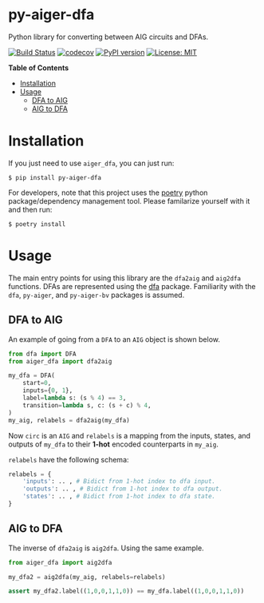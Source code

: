 # py-aiger-dfa
Python library for converting between AIG circuits and DFAs.

[![Build Status](https://cloud.drone.io/api/badges/mvcisback/py-aiger-dfa/status.svg)](https://cloud.drone.io/mvcisback/py-aiger-dfa)
[![codecov](https://codecov.io/gh/mvcisback/py-aiger-dfa/branch/master/graph/badge.svg)](https://codecov.io/gh/mvcisback/py-aiger-dfa)
[![PyPI version](https://badge.fury.io/py/py-aiger-dfa.svg)](https://badge.fury.io/py/lstar)
[![License: MIT](https://img.shields.io/badge/License-MIT-yellow.svg)](https://opensource.org/licenses/MIT)

<!-- markdown-toc start - Don't edit this section. Run M-x markdown-toc-generate-toc again -->
**Table of Contents**

- [Installation](#installation)
- [Usage](#usage)
    - [DFA to AIG](#dfa-to-aig)
    - [AIG to DFA](#aig-to-dfa)

<!-- markdown-toc end -->


# Installation

If you just need to use `aiger_dfa`, you can just run:

`$ pip install py-aiger-dfa`

For developers, note that this project uses the
[poetry](https://poetry.eustace.io/) python package/dependency
management tool. Please familarize yourself with it and then
run:

`$ poetry install`

# Usage

The main entry points for using this library are the `dfa2aig` and
`aig2dfa` functions. DFAs are represented using the
[dfa](https://github.com/mvcisback/dfa) package. Familiarity with the
`dfa`, `py-aiger`, and `py-aiger-bv` packages is assumed.


## DFA to AIG

An example of going from a `DFA` to an `AIG` object
is shown below.

```python
from dfa import DFA
from aiger_dfa import dfa2aig

my_dfa = DFA(
    start=0,
    inputs={0, 1},
    label=lambda s: (s % 4) == 3,
    transition=lambda s, c: (s + c) % 4,
)
my_aig, relabels = dfa2aig(my_dfa)
```

Now `circ` is an `AIG` and `relabels` is a mapping from the inputs,
states, and outputs of `my_dfa` to their **1-hot** encoded
counterparts in `my_aig`.

`relabels` have the following schema:

```python
relabels = {
    'inputs': .. , # Bidict from 1-hot index to dfa input.
    'outputs': .. , # Bidict from 1-hot index to dfa output.
    'states': .. , # Bidict from 1-hot index to dfa state.
}
```

## AIG to DFA

The inverse of `dfa2aig` is `aig2dfa`. Using the same example.

```python
from aiger_dfa import aig2dfa

my_dfa2 = aig2dfa(my_aig, relabels=relabels)

assert my_dfa2.label((1,0,0,1,1,0)) == my_dfa.label((1,0,0,1,1,0))
```

